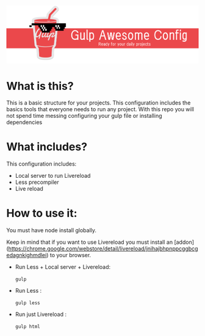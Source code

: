 ![alt tag](https://github.com/adriancast/gulp-awesome-config/blob/master/img/demo.png)
# What is this?
This is a basic structure for your projects. This configuration includes the basics tools that everyone needs to run any project.
With this repo you will not spend time messing configuring your gulp file or installing dependencies

# What includes?

This configuration includes:
* Local server to run Livereload
* Less precompiler
* Live reload

# How to use it:
You must have node install globally.


Keep in mind that if you want to use Livereload you must install an [addon] (https://chrome.google.com/webstore/detail/livereload/jnihajbhpnppcggbcgedagnkighmdlei) to your browser.

* Run Less + Local server + Livereload:

  `gulp`
  
* Run Less :

  `gulp less`
  
* Run just Livereload :

  `gulp html`
